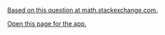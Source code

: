 [Based on this question at math.stackexchange.com.](math.stackexchange.com/questions/553571/cutting-up-a-circle-to-make-a-square)

[Open this page for the app.](http://htmlpreview.github.io/?https://github.com/timhutton/circle-squaring/blob/master/index.html)
